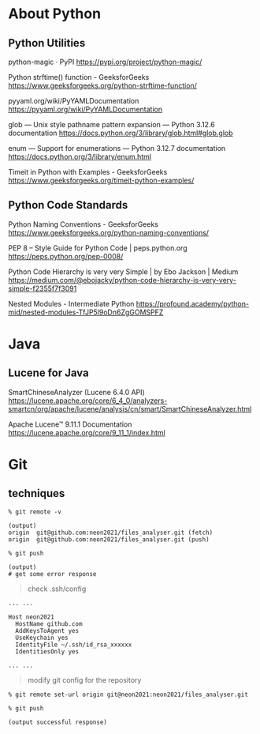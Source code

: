 # About Python

## Python Utilities

python-magic · PyPI
https://pypi.org/project/python-magic/

Python strftime() function - GeeksforGeeks
https://www.geeksforgeeks.org/python-strftime-function/

pyyaml.org/wiki/PyYAMLDocumentation
https://pyyaml.org/wiki/PyYAMLDocumentation

glob — Unix style pathname pattern expansion — Python 3.12.6 documentation
https://docs.python.org/3/library/glob.html#glob.glob

enum — Support for enumerations — Python 3.12.7 documentation
https://docs.python.org/3/library/enum.html

Timeit in Python with Examples - GeeksforGeeks
https://www.geeksforgeeks.org/timeit-python-examples/

## Python Code Standards

Python Naming Conventions - GeeksforGeeks
https://www.geeksforgeeks.org/python-naming-conventions/

PEP 8 – Style Guide for Python Code | peps.python.org
https://peps.python.org/pep-0008/

Python Code Hierarchy is very very Simple | by Ebo Jackson | Medium
https://medium.com/@ebojacky/python-code-hierarchy-is-very-very-simple-f2355f7f3091

Nested Modules - Intermediate Python
https://profound.academy/python-mid/nested-modules-TfJP5l9oDn6ZgGOMSPFZ

# Java

## Lucene for Java

SmartChineseAnalyzer (Lucene 6.4.0 API)
https://lucene.apache.org/core/6_4_0/analyzers-smartcn/org/apache/lucene/analysis/cn/smart/SmartChineseAnalyzer.html

Apache Lucene™ 9.11.1 Documentation
https://lucene.apache.org/core/9_11_1/index.html


# Git

## techniques

```shell
% git remote -v

(output)
origin	git@github.com:neon2021/files_analyser.git (fetch)
origin	git@github.com:neon2021/files_analyser.git (push)
```

```shell
% git push

(output)
# get some error response
```

> check .ssh/config

```shell
... ...

Host neon2021
  HostName github.com
  AddKeysToAgent yes
  UseKeychain yes
  IdentityFile ~/.ssh/id_rsa_xxxxxx
  IdentitiesOnly yes

... ...
```

> modify git config for the repository

```shell
% git remote set-url origin git@neon2021:neon2021/files_analyser.git

% git push

(output successful response)
```